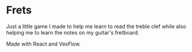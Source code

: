 # Frets

Just a little game I made to help me learn to read the treble clef while also helping me to learn the notes on my guitar's fretboard.

Made with React and VexFlow.